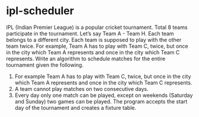 # ipl-scheduler

IPL (Indian Premier League) is a popular cricket tournament.
Total 8 teams participate in the tournament. Let’s say Team A - Team H. Each
team belongs to a different city. Each team is supposed to play with the other
team twice.
For example, Team A has to play with Team C, twice, but once in the city
which Team A represents and once in the city which Team C represents.
Write an algorithm to schedule matches for the entire tournament given the
following.
1. For example Team A has to play with Team C, twice, but once in the city
which Team A represents and once in the city which Team C represents.
2. A team cannot play matches on two consecutive days.
3. Every day only one match can be played, except on weekends (Saturday and
Sunday) two games can be played.
The program accepts the start day of the tournament and creates a fixture
table.
